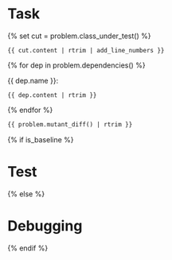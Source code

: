 # Task

{% set cut = problem.class_under_test() %}
```{{ cut.language }} {{ cut.name }}
{{ cut.content | rtrim | add_line_numbers }}
```
{% for dep in problem.dependencies() %}

{{ dep.name }}:
```{{ dep.language }} {{ dep.name }}
{{ dep.content | rtrim }}
```
{% endfor %}

```diff mutant.diff
{{ problem.mutant_diff() | rtrim }}
```

{% if is_baseline %}
# Test
{% else %}
# Debugging
{% endif %}
